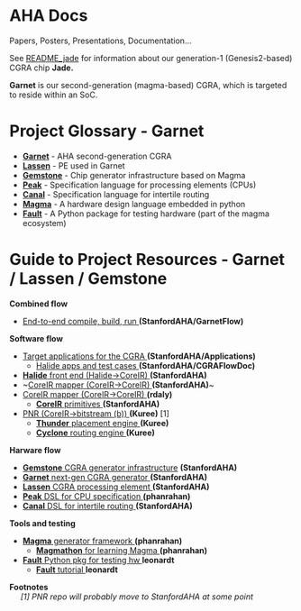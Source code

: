 # AHA Docs
Papers, Posters, Presentations, Documentation...

See [README_jade](README_jade.md) for information about our generation-1
(Genesis2-based) CGRA chip **Jade.**

**Garnet** is our second-generation (magma-based) CGRA, which is
targeted to reside within an SoC.

# Project Glossary - Garnet

* [**Garnet**](https://github.com/StanfordAHA/garnet)   - AHA second-generation CGRA
* [**Lassen**](https://github.com/StanfordAHA/lassen)   - PE used in Garnet
* [**Gemstone**](https://github.com/rsetaluri/gemstone) - Chip generator infrastructure based on Magma
* [**Peak**](https://github.com/phanrahan/peak)         - Specification language for processing elements (CPUs)
* [**Canal**](https://github.com/StanfordAHA/canal)     - Specification language for intertile routing
* [**Magma**](https://github.com/phanrahan/magma)       - A hardware design language embedded in python
* [**Fault**](https://github.com/leonardt/fault)        - A Python package for testing hardware (part of the magma ecosystem)

# Guide to Project Resources - Garnet / Lassen / Gemstone

**Combined flow**
* [End-to-end compile, build, run ](https://github.com/StanfordAHA/GarnetFlow) **(StanfordAHA/GarnetFlow)**

**Software flow**
* [Target applications for the CGRA      ](https://github.com/StanfordAHA/Applications) **(StanfordAHA/Applications)**
  * [Halide apps and test cases           ](https://github.com/StanfordAHA/CGRAFlowDoc/blob/master/halide/application-list.md) **(StanfordAHA/CGRAFlowDoc)**
* [**Halide** front end (Halide->CoreIR) ](https://github.com/StanfordAHA/Halide-to-Hardware) **(StanfordAHA)**
* ~[CoreIR mapper (CoreIR->CoreIR)        ](https://github.com/StanfordAHA/CGRAMapper) **(StanfordAHA)**~
* [CoreIR mapper (CoreIR->CoreIR)        ](https://github.com/rdaly525/MetaMapper) **(rdaly)**
  * [**CoreIR** primitives                 ](https://github.com/StanfordAHA/Primitives)   **(StanfordAHA)**
* [PNR (CoreIR->bitstream (b))           ](https://github.com/Kuree/cgra_pnr)   **(Kuree)** [1]
  * [**Thunder** placement engine          ](https://github.com/Kuree/cgra_pnr) **(Kuree)**
  * [**Cyclone** routing engine            ](https://github.com/Kuree/cgra_pnr) **(Kuree)**

**Harware flow**
* [**Gemstone** CGRA generator infrastructure](https://github.com/StanfordAHA/gemstone) **(StanfordAHA)**
* [**Garnet** next-gen CGRA generator    ](https://github.com/StanfordAHA/garnet) **(StanfordAHA)**
* [**Lassen** CGRA processing element    ](https://github.com/StanfordAHA/lassen) **(StanfordAHA)**
* [**Peak** DSL for CPU specification    ](https://github.com/phanrahan/peak)     **(phanrahan)**
* [**Canal** DSL for intertile routing   ](https://github.com/StanfordAHA/canal)  **(StanfordAHA)**

**Tools and testing**
* [**Magma** generator framework         ](https://github.com/phanrahan/magma) **(phanrahan)**
  * [**Magmathon** for learning Magma    ](https://github.com/phanrahan/magmathon) **(phanrahan)**
* [**Fault** Python pkg for testing hw   ](https://github.com/leonardt/fault) **leonardt**
  * [**Fault** tutorial                  ](https://github.com/leonardt/fault/tutorial) **leonardt**

<b>Footnotes</b><br/>
&nbsp;&nbsp;&nbsp;&nbsp;
<i>[1] PNR repo will probably move to StanfordAHA at some point</i>





